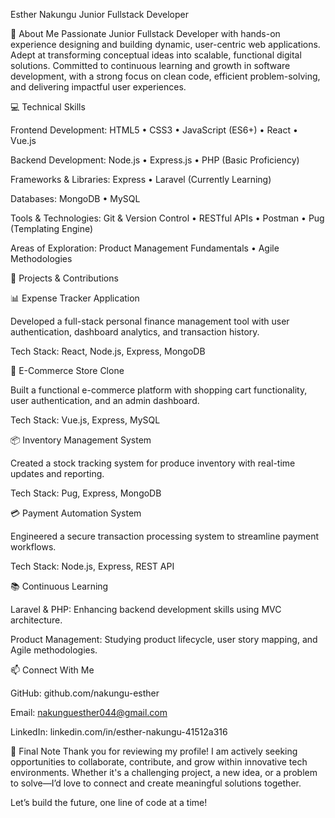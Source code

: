 Esther Nakungu
Junior Fullstack Developer

👋 About Me
Passionate Junior Fullstack Developer with hands-on experience designing and building dynamic, user-centric web applications. Adept at transforming conceptual ideas into scalable, functional digital solutions. Committed to continuous learning and growth in software development, with a strong focus on clean code, efficient problem-solving, and delivering impactful user experiences.

💻 Technical Skills

Frontend Development:
HTML5 • CSS3 • JavaScript (ES6+) • React • Vue.js

Backend Development:
Node.js • Express.js • PHP (Basic Proficiency)

Frameworks & Libraries:
Express • Laravel (Currently Learning)

Databases:
MongoDB • MySQL

Tools & Technologies:
Git & Version Control • RESTful APIs • Postman • Pug (Templating Engine)

Areas of Exploration:
Product Management Fundamentals • Agile Methodologies

🚀 Projects & Contributions

📊 Expense Tracker Application

Developed a full-stack personal finance management tool with user authentication, dashboard analytics, and transaction history.

Tech Stack: React, Node.js, Express, MongoDB

🛒 E-Commerce Store Clone

Built a functional e-commerce platform with shopping cart functionality, user authentication, and an admin dashboard.

Tech Stack: Vue.js, Express, MySQL

📦 Inventory Management System

Created a stock tracking system for produce inventory with real-time updates and reporting.

Tech Stack: Pug, Express, MongoDB

💳 Payment Automation System

Engineered a secure transaction processing system to streamline payment workflows.

Tech Stack: Node.js, Express, REST API

📚 Continuous Learning

Laravel & PHP: Enhancing backend development skills using MVC architecture.

Product Management: Studying product lifecycle, user story mapping, and Agile methodologies.

📫 Connect With Me

GitHub: github.com/nakungu-esther

Email: nakunguesther044@gmail.com

LinkedIn: linkedin.com/in/esther-nakungu-41512a316

🌟 Final Note
Thank you for reviewing my profile! I am actively seeking opportunities to collaborate, contribute, and grow within innovative tech environments. Whether it's a challenging project, a new idea, or a problem to solve—I’d love to connect and create meaningful solutions together.

Let’s build the future, one line of code at a time!
